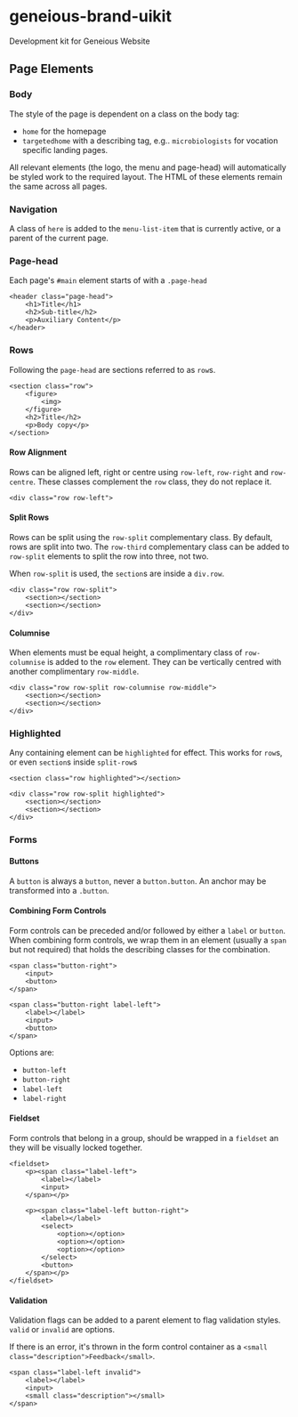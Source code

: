 geneious-brand-uikit
====================

Development kit for Geneious Website

## Page Elements

### Body

The style of the page is dependent on a class on the body tag:

* `home` for the homepage
* `targetedhome` with a describing tag, e.g.. `microbiologists` for vocation specific landing pages.

All relevant elements (the logo, the menu and page-head) will automatically be styled work to the required layout. The HTML of these elements remain the same across all pages.

### Navigation

A class of `here` is added to the `menu-list-item` that is currently active, or a parent of the current page.

### Page-head

Each page's `#main` element starts of with a `.page-head`

	<header class="page-head">
		<h1>Title</h1>
		<h2>Sub-title</h2>
		<p>Auxiliary Content</p>
	</header>
	
### Rows

Following the `page-head` are sections referred to as `row`s.

	<section class="row">
		<figure>
			<img>
		</figure>
		<h2>Title</h2>
		<p>Body copy</p>
	</section>
	
#### Row Alignment

Rows can be aligned left, right or centre using `row-left`, `row-right` and `row-centre`. These classes complement the `row` class, they do not replace it.

	<div class="row row-left">
	
#### Split Rows

Rows can be split using the `row-split` complementary class. By default, rows are split into two. The `row-third` complementary class can be added to `row-split` elements to split the row into three, not two.

When `row-split` is used, the `section`s are inside a `div.row`.

	<div class="row row-split">
		<section></section>
		<section></section>
	</div>

#### Columnise

When elements must be equal height, a complimentary class of `row-columnise` is added to the `row` element. They can be vertically centred with another complimentary `row-middle`.

	<div class="row row-split row-columnise row-middle">
		<section></section>
		<section></section>
	</div>

### Highlighted

Any containing element can be `highlighted` for effect. This works for `row`s, or even `section`s inside `split-row`s

	<section class="row highlighted"></section>
	
	<div class="row row-split highlighted">
		<section></section>
		<section></section>
	</div>


### Forms

#### Buttons

A `button` is always a `button`, never a `button.button`. An anchor may be transformed into a `.button`.

#### Combining Form Controls

Form controls can be preceded and/or followed by either a `label` or `button`. When combining form controls, we wrap them in an element (usually a `span` but not required) that holds the describing classes for the combination.

	<span class="button-right">
		<input>
		<button>
	</span>
	
	<span class="button-right label-left">
		<label></label>
		<input>
		<button>
	</span>
	
Options are:

* `button-left`
* `button-right`
* `label-left`
* `label-right`

#### Fieldset

Form controls that belong in a group, should be wrapped in a `fieldset` an they will be visually locked together.

	<fieldset>
		<p><span class="label-left">
			<label></label>
			<input>
		</span></p>
		
		<p><span class="label-left button-right">
			<label></label>
			<select>
				<option></option>
				<option></option>
				<option></option>
			</select>
			<button>
		</span></p>
	</fieldset>
	
#### Validation

Validation flags can be added to a parent element to flag validation styles. `valid` or `invalid` are options.

If there is an error, it's thrown in the form control container as a `<small class="description">Feedback</small>`.

	<span class="label-left invalid">
		<label></label>
		<input>
		<small class="description"></small>
	</span>